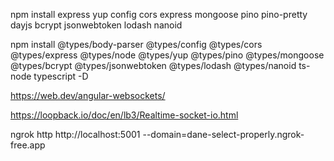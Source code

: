 npm install express yup config cors express mongoose pino pino-pretty dayjs bcrypt jsonwebtoken lodash nanoid

npm install @types/body-parser @types/config @types/cors @types/express @types/node @types/yup @types/pino @types/mongoose @types/bcrypt @types/jsonwebtoken @types/lodash @types/nanoid ts-node typescript -D


https://web.dev/angular-websockets/


https://loopback.io/doc/en/lb3/Realtime-socket-io.html


ngrok http http://localhost:5001 --domain=dane-select-properly.ngrok-free.app